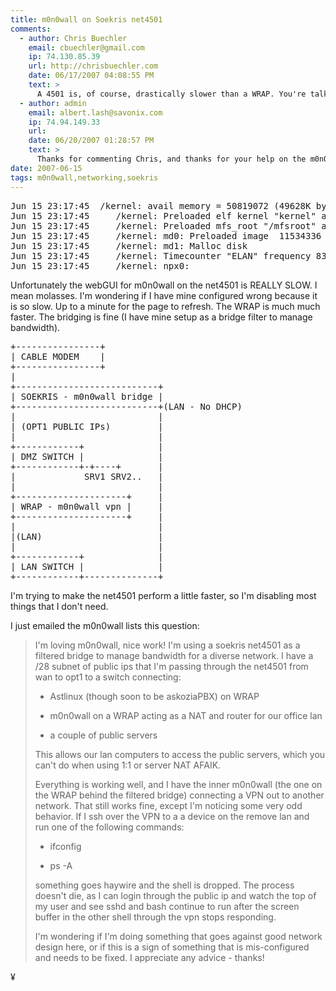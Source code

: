 ```yaml
---
title: m0n0wall on Soekris net4501
comments:
  - author: Chris Buechler
    email: cbuechler@gmail.com
    ip: 74.130.85.39
    url: http://chrisbuechler.com
    date: 06/17/2007 04:08:55 PM
    text: >
      A 4501 is, of course, drastically slower than a WRAP. You're talking about a 486 133 MHz vs. a 586 266 MHz. A WRAP is more than twice as fast of a CPU. m0n0wall runs much better than anything else I've ever tried on a 4501, though the page load times are a bit slow for some pages.<br/><br/>The problem with SSH connections dying over VPN is MTU related.
  - author: admin
    email: albert.lash@savonix.com
    ip: 74.94.149.33
    url:
    date: 06/20/2007 01:28:57 PM
    text: >
      Thanks for commenting Chris, and thanks for your help on the m0n0wall lists. The 4501 is a great little device, and I'm really getting into m0n0wall. I can't believe I've survived this long without it!
date: 2007-06-15
tags: m0n0wall,networking,soekris
---
```

<pre class="sh_sh">Jun 15 23:17:45 	/kernel: avail memory = 50819072 (49628K bytes)
Jun 15 23:17:45 	/kernel: Preloaded elf kernel "kernel" at 0xc0e0f000.
Jun 15 23:17:45 	/kernel: Preloaded mfs_root "/mfsroot" at 0xc0e0f0a8.
Jun 15 23:17:45 	/kernel: md0: Preloaded image </mfsroot> 11534336 bytes at 0xc030d43c
Jun 15 23:17:45 	/kernel: md1: Malloc disk
Jun 15 23:17:45 	/kernel: Timecounter "ELAN" frequency 8333333 Hz
Jun 15 23:17:45 	/kernel: npx0: <math processor> on motherboard
Jun 15 23:17:45 	/kernel: npx0: INT 16 interface
Jun 15 23:17:45 	/kernel: pcib0: <AMD Elan SC520 host to PCI bridge> on motherboard
Jun 15 23:17:45 	/kernel: pci0: <PCI bus> on pcib0
Jun 15 23:17:45 	/kernel: sis0: <NatSemi DP83815 10/100BaseTX> port 0xe000-0xe0ff mem 0xa0000000-0xa0000fff irq 10 at device 18.0 on pci0
Jun 15 23:17:45 	/kernel: sis0: Ethernet address: 00:00:24:c8:7b:b0
Jun 15 23:17:45 	/kernel: miibus0: <MII bus> on sis0
Jun 15 23:17:45 	/kernel: ukphy0: <Generic IEEE 802.3u media interface> on miibus0
Jun 15 23:17:45 	/kernel: ukphy0: 10baseT, 10baseT-FDX, 100baseTX, 100baseTX-FDX, auto
Jun 15 23:17:45 	/kernel: sis1: <NatSemi DP83815 10/100BaseTX> port 0xe100-0xe1ff mem 0xa0001000-0xa0001fff irq 11 at device 19.0 on pci0
Jun 15 23:17:45 	/kernel: sis1: Ethernet address: 00:00:24:c8:7b:b1
Jun 15 23:17:45 	/kernel: miibus1: <MII bus> on sis1
Jun 15 23:17:45 	/kernel: ukphy1: <Generic IEEE 802.3u media interface> on miibus1
Jun 15 23:17:45 	/kernel: ukphy1: 10baseT, 10baseT-FDX, 100baseTX, 100baseTX-FDX, auto
Jun 15 23:17:45 	/kernel: sis2: <NatSemi DP83815 10/100BaseTX> port 0xe200-0xe2ff mem 0xa0002000-0xa0002fff irq 5 at device 20.0 on pci0
Jun 15 23:17:45 	/kernel: sis2: Ethernet address: 00:00:24:c8:7b:b2
Jun 15 23:17:45 	/kernel: miibus2: <MII bus> on sis2
Jun 15 23:17:45 	/kernel: ukphy2: <Generic IEEE 802.3u media interface> on miibus2
Jun 15 23:17:45 	/kernel: ukphy2: 10baseT, 10baseT-FDX, 100baseTX, 100baseTX-FDX, auto
Jun 15 23:17:45 	/kernel: isa0: <ISA bus> on motherboard
Jun 15 23:17:45 	/kernel: orm0: <Option ROM> at iomem 0xc8000-0xd0fff on isa0
Jun 15 23:17:45 	/kernel: pmtimer0 on isa0
Jun 15 23:17:45 	/kernel: ata0 at port 0x1f0-0x1f7,0x3f6 irq 14 on isa0
Jun 15 23:17:45 	/kernel: ata1 at port 0x170-0x177,0x376 irq 15 on isa0
Jun 15 23:17:45 	/kernel: sio0 at port 0x3f8-0x3ff irq 4 flags 0x30 on isa0
Jun 15 23:17:45 	/kernel: sio0: type 16550A, console
Jun 15 23:17:45 	/kernel: sio1 at port 0x2f8-0x2ff irq 3 on isa0
Jun 15 23:17:45 	/kernel: sio1: type 16550A
Jun 15 23:17:45 	/kernel: Elan-mmcr driver: MMCR at 0xc597e000
Jun 15 23:17:45 	/kernel: BRIDGE 020214 loaded
Jun 15 23:17:45 	/kernel: IPsec: Initialized Security Association Processing.
Jun 15 23:17:45 	/kernel: IP Filter: v3.4.35 initialized. Default = block all, Logging = enabled
Jun 15 23:17:45 	/kernel: ad0: 245MB <SanDisk SDCFB-256> [980/16/32] at ata0-master BIOSPIO
Jun 15 23:17:45 	/kernel: Mounting root from ufs:/dev/md0c
Jun 15 23:17:48 	dnsmasq[100]: started, version 2.35 cachesize 150
Jun 15 23:17:48 	dnsmasq[100]: compile time options: no-IPv6 GNU-getopt ISC-leasefile no-DBus no-I18N
Jun 15 23:17:48 	dnsmasq[100]: setting --bind-interfaces option because of OS limitations
Jun 15 23:17:48 	dnsmasq[100]: setting --bind-interfaces option because of OS limitations
Jun 15 23:17:48 	dnsmasq[100]: reading /etc/resolv.conf
Jun 15 23:17:49 	dnsmasq[100]: using nameserver 64.25.80.130#53
Jun 15 23:17:49 	dnsmasq[100]: using nameserver 4.2.2.1#53
Jun 15 23:17:49 	dnsmasq[100]: read /etc/hosts - 2 addresses
Jun 15 23:17:53 	/kernel: ipfw2 initialized, divert disabled, rule-based forwarding enabled, default to accept, logging disabled
Jun 15 23:17:55 	/kernel: DUMMYNET initialized (011031)</pre>

Unfortunately the webGUI for m0n0wall on the net4501 is REALLY SLOW. I mean molasses. I'm wondering if I have mine configured wrong because it is so slow. Up to a minute for the page to refresh. The WRAP is much much faster. The bridging is fine (I have mine setup as a bridge filter to manage bandwidth).

<pre>
+----------------+
| CABLE MODEM    |
+----------------+
|
+---------------------------+
| SOEKRIS - m0n0wall bridge |
+---------------------------+(LAN - No DHCP)
|                           |
| (OPT1 PUBLIC IPs)         |
|                           |
+------------+              |
| DMZ SWITCH |              |
+------------+-+----+       |
|             SRV1 SRV2..   |
|                           |
+---------------------+     |
| WRAP - m0n0wall vpn |     |
+---------------------+     |
|                           |
|(LAN)                      |
|                           |
+------------+              |
| LAN SWITCH |              |
+------------+--------------+
</pre>

I'm trying to make the net4501 perform a little faster, so I'm disabling most things that I don't need.

I just emailed the m0n0wall lists this question:

<blockquote>I'm loving m0n0wall, nice work! I'm using a soekris net4501 as a filtered bridge to manage bandwidth for a diverse network. I have a /28 subnet of public ips that I'm passing through the net4501 from wan to opt1 to a switch connecting:

* Astlinux (though soon to be askoziaPBX) on WRAP

* m0n0wall on a WRAP acting as a NAT and router for our office lan

* a couple of public servers

This allows our lan computers to access the public servers, which you can't do when using 1:1 or server NAT AFAIK.

Everything is working well, and I have the inner m0n0wall (the one on the WRAP behind the filtered bridge) connecting a VPN out to another network. That still works fine, except I'm noticing some very odd behavior. If I ssh over the VPN to a a device on the remove lan and run one of the following commands:

* ifconfig

* ps -A

something goes haywire and the shell is dropped. The process doesn't die, as I can login through the public ip and watch the top of my user and see sshd and bash continue to run after the screen buffer in the other shell through the vpn stops responding.

I'm wondering if I'm doing something that goes against good network design here, or if this is a sign of something that is mis-configured and needs to be fixed. I appreciate any advice - thanks!</blockquote>

¥

